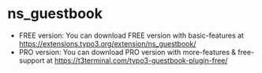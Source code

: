 # ns_guestbook

- FREE version: You can download FREE version with basic-features at https://extensions.typo3.org/extension/ns_guestbook/
- PRO version: You can download PRO version with more-features & free-support at https://t3terminal.com/typo3-guestbook-plugin-free/